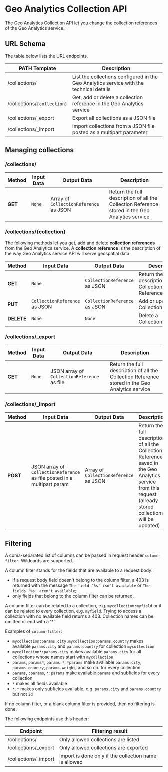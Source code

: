# Geo Analytics Collection API

The Geo Analytics Collection API let you change the collection references of the Geo Analytics service.

## URL Schema
The table below lists the URL endpoints.

| PATH Template                     | Description                                                          |
| --------------------------------- | -------------------------------------------------------------------- |
| /collections/               | List  the collections configured in the Geo Analytics service with the technical details |
| /collections/`{collection}` | Get, add or delete a collection reference in the Geo Analytics service                   |
| /collections/_export        | Export all collections as a JSON file                                |
| /collections/_import        | Import collections from a JSON file posted as a multipart parameter  |

## Managing collections

### /collections/

| Method     | Input Data                    | Output Data                            | Description                                                                        |
| ---------- | ----------------------------- | ---------------------------------------| ---------------------------------------------------------------------------------- |
| **GET**    | `None`                        | Array of `CollectionReference` as JSON | Return the full description of all the Collection Reference stored in the Geo Analytics service |


### /collections/{collection}

The following methods let you get, add and delete **collection references** from the Geo Analytics service.
A **collection reference** is the description of the way Geo Analytics service API will serve geospatial data.

| Method     | Input Data                    | Output Data                   | Description                                             |
| ---------- | ----------------------------- | ----------------------------- | ------------------------------------------------------- |
| **GET**    | `None`                        | `CollectionReference` as JSON | Return the full description of the Collection Reference |
| **PUT**    | `CollectionReference` as JSON | `CollectionReference` as JSON | Add or update a CollectionReference                     |
| **DELETE** | `None`                        | `None`                        | Delete a CollectionReference                            |

### /collections/_export

| Method     | Input Data                    | Output Data                                 | Description                                                                        |
| ---------- | ----------------------------- | ------------------------------------------- | ---------------------------------------------------------------------------------- |
| **GET**    | `None`                        | JSON array of `CollectionReference` as file | Return the full description of all the Collection Reference stored in the Geo Analytics service |

### /collections/_import

| Method     | Input Data                                                              | Output Data                            | Description                                                                                                                               |
| ---------- | ----------------------------------------------------------------------- | -------------------------------------- | ----------------------------------------------------------------------------------------------------------------------------------------- |
| **POST**   | JSON array of `CollectionReference` as file posted in a multipart param | Array of `CollectionReference` as JSON | Return the full description of all the Collection Reference saved in the Geo Analytics service from this request (already stored collections will be updated) |

## Filtering

A coma-separated list of columns can be passed in request header `column-filter`. Wildcards are supported.

A column filter stands for the fields that are available to a request body:
- if a request body field doesn't belong to the column filter, a 403 is returned with the message `The field '%s' isn't available` or `The fields '%s' aren't available`;
- only fields that belong to the column filter can be returned.

A column filter can be related to a collection, e.g. `mycollection:myfield` or it can be related to every collection, e.g. `myfield`. Trying to access a collection with no available field returns a 403.
Collection names can be omitted or end with a '*'.

Examples of `column-filter`:

- `mycollection:params.city,mycollection:params.country` makes available `params.city` and `params.country` for collection `mycollection`
- `mycollection*:params.city` makes available `params.city` for all collections whose names start with `mycollection`
- `params`, `params*`, `params.*`, `*params` make available `params.city`, `params.country`, `params.weight`, and so on. for every collection
- `params`, `:params`, `*:params` make available `params` and subfields for every collection
- `*` makes all fields available
- `*.*` makes only subfields available, e.g. `params.city` and `params.country` but not `id`

If no column filter, or a blank column filter is provided, then no filtering is done.

The following endpoints use this header:

| Endpoint | Filtering result |
| --------------------------------------------------- | --------------------------------------------------- |
| /collections/               | Only allowed collections are listed |
| /collections/_export        | Only allowed collections are exported |
| /collections/_import        | Import is done only if the collection name is allowed |
